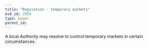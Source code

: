 ```yaml
---
title: "Regulation - temporary markets"
esd_id: 2954
type: power
parent_id:  
---
```


A local Authority may resolve to control temporary markets in certain circumstances.


